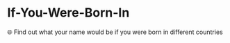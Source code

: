 # If-You-Were-Born-In
:globe_with_meridians: Find out what your name would be if you were born in different countries
